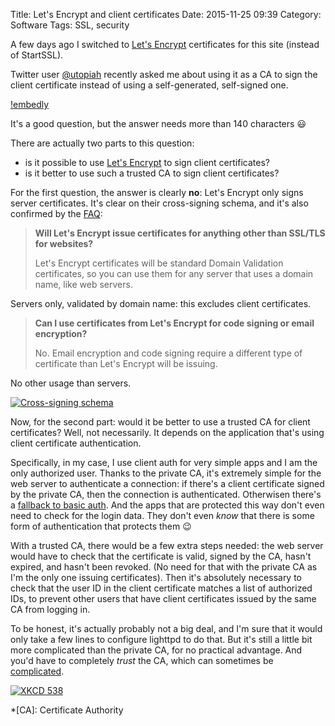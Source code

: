 Title: Let's Encrypt and client certificates
Date: 2015-11-25 09:39
Category: Software
Tags: SSL, security

A few days ago I switched to [Let's Encrypt][] certificates for this site (instead of StartSSL).

Twitter user [@utopiah][] recently asked me about using it as a CA to sign the client certificate instead of using a
self-generated, self-signed one.

[!embedly](https://twitter.com/utopiah/status/664683635354771456)

It's a good question, but the answer needs more than 140 characters :smiley:

There are actually two parts to this question:

* is it possible to use [Let's Encrypt][] to sign client certificates?
* is it better to use such a trusted CA to sign client certificates?

For the first question, the answer is clearly **no**: Let's Encrypt only signs server certificates. It's clear on their
cross-signing schema, and it's also confirmed by the [FAQ][]:

> **Will Let's Encrypt issue certificates for anything other than SSL/TLS for websites?**
>
> Let's Encrypt certificates will be standard Domain Validation certificates, so you can use them for any server that
> uses a domain name, like web servers.

Servers only, validated by domain name: this excludes client certificates.

> **Can I use certificates from Let's Encrypt for code signing or email encryption?**
>
> No. Email encryption and code signing require a different type of certificate than Let's Encrypt will be issuing.

No other usage than servers.

[![Cross-signing schema](https://letsencrypt.org/certs/isrg-keys.png "Cross-signing schema")](https://letsencrypt.org/certificates/)

Now, for the second part: would it be better to use a trusted CA for client certificates? Well, not necessarily. It
depends on the application that's using client certificate authentication.

Specifically, in my case, I use client auth for very simple apps and I am the only authorized user. Thanks to the
private CA, it's extremely simple for the web server to authenticate a connection: if there's a client certificate
signed by the private CA, then the connection is authenticated. Otherwisen there's a [fallback to basic auth][fallback].
And the apps that are protected this way don't even need to check for the login data. They don't even *know* that there
is some form of authentication that protects them :wink:

With a trusted CA, there would be a few extra steps needed: the web server would have to check that the certificate is
valid, signed by the CA, hasn't expired, and hasn't been revoked. (No need for that with the private CA as I'm the only
one issuing certificates). Then it's absolutely necessary to check that the user ID in the client certificate matches a
list of authorized IDs, to prevent other users that have client certificates issued by the same CA from logging in.

To be honest, it's actually probably not a big deal, and I'm sure that it would only take a few lines to configure
lighttpd to do that. But it's still a little bit more complicated than the private CA, for no practical advantage. And
you'd have to completely *trust* the CA, which can sometimes be [complicated][CA compromise].

[![XKCD 538](//imgs.xkcd.com/comics/security.png "Actual actual reality: nobody cares about his secrets.  (Also, I would be hard-pressed to find that wrench for $5.)")](https://xkcd.com/538/)

[CA compromise]: https://en.wikipedia.org/wiki/Certificate_authority#CA_compromise
[fallback]: /posts/2014/08/13/basic-auth-ssl-client-certificate-dual-method-authentication-in-lighttpd/
[FAQ]: https://Let/t/frequently-asked-questions-faq/26
[Let's Encrypt]: https://letsencrypt.org/
[@utopiah]: https://twitter.com/utopiah

*[CA]:  Certificate Authority
